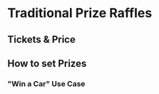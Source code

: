 <!-- TITLE: Raffle -->
<!-- SUBTITLE: A quick summary of Raffle -->


# Traditional Prize Raffles

## Tickets & Price
## How to set Prizes 
### "Win a Car" Use Case